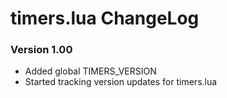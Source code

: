 # timers.lua ChangeLog

### Version 1.00
- Added global TIMERS_VERSION
- Started tracking version updates for timers.lua